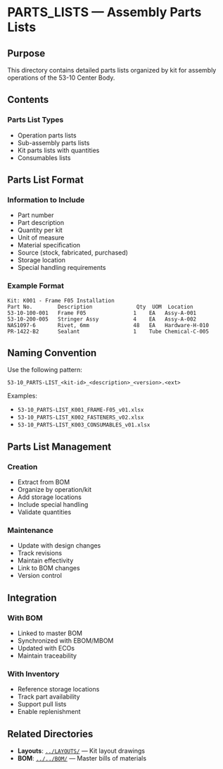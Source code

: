 # PARTS_LISTS — Assembly Parts Lists

## Purpose

This directory contains detailed parts lists organized by kit for assembly operations of the 53-10 Center Body.

## Contents

### Parts List Types
- Operation parts lists
- Sub-assembly parts lists
- Kit parts lists with quantities
- Consumables lists

## Parts List Format

### Information to Include
- Part number
- Part description
- Quantity per kit
- Unit of measure
- Material specification
- Source (stock, fabricated, purchased)
- Storage location
- Special handling requirements

### Example Format
```
Kit: K001 - Frame F05 Installation
Part No.        Description              Qty  UOM  Location
53-10-100-001   Frame F05               1    EA   Assy-A-001
53-10-200-005   Stringer Assy           4    EA   Assy-A-002
NAS1097-6       Rivet, 6mm              48   EA   Hardware-H-010
PR-1422-B2      Sealant                 1    Tube Chemical-C-005
```

## Naming Convention

Use the following pattern:
```
53-10_PARTS-LIST_<kit-id>_<description>_<version>.<ext>
```

Examples:
- `53-10_PARTS-LIST_K001_FRAME-F05_v01.xlsx`
- `53-10_PARTS-LIST_K002_FASTENERS_v02.xlsx`
- `53-10_PARTS-LIST_K003_CONSUMABLES_v01.xlsx`

## Parts List Management

### Creation
- Extract from BOM
- Organize by operation/kit
- Add storage locations
- Include special handling
- Validate quantities

### Maintenance
- Update with design changes
- Track revisions
- Maintain effectivity
- Link to BOM changes
- Version control

## Integration

### With BOM
- Linked to master BOM
- Synchronized with EBOM/MBOM
- Updated with ECOs
- Maintain traceability

### With Inventory
- Reference storage locations
- Track part availability
- Support pull lists
- Enable replenishment

## Related Directories

- **Layouts**: [`../LAYOUTS/`](../LAYOUTS/) — Kit layout drawings
- **BOM**: [`../../BOM/`](../../BOM/) — Master bills of materials
